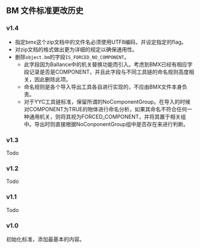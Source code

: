 ## BM 文件标准更改历史

### v1.4

* 指定bmx这个zip文档中的文件名必须使用UTF8编码，并设定指定的flag。
* 对zip文档的格式做出更为详细的规定以确保通用性。
* 删除`object.bm`的字段`IS_FORCED_NO_COMPONENT`。
  - 此字段因为Ballance中的机关替换功能而引入。考虑到BMX已经有相应字段记录是否是COMPONENT，并且此字段与不同工具链的命名规则高度相关，因此删除此项。
  - 命名规则是各个导入导出工具各自进行实现的，不应由BMX文件本身负责。
  - 对于YYC工具链标准，保留所谓的NoComponentGroup。在导入的时候对COMPONENT为TRUE的物体进行命名分析，如果其命名不符合任何一种通用机关，则将其视为FORCED_COMPONENT，并将其置于相关组中。导出时则直接根据NoConponentGroup组中是否存在来进行判断。

### v1.3

Todo

### v1.2

Todo

### v1.1

Todo

### v1.0

初始化标准，添加最基本的内容。
